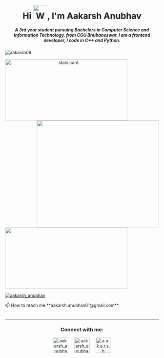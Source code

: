 <h1 align="center">Hi <img src="https://raw.githubusercontent.com/nixin72/nixin72/master/wave.gif" alt="Waving hand animated gif" height="45" width="45" />, I'm Aakarsh Anubhav</h1>
<h5 align="center">
    A 3rd year student pursuing Bachelors in Computer Science and Information Technology, from CGU Bhubaneswar. I am a frontend developer, I code in C++ and Python.
</h5>
<p align="left"> <img src="https://komarev.com/ghpvc/?username=aakarsh08&label=PROFILE+VIEWS" alt="aakarsh08" /> </p>
<p>
    <a align="center" href="https://github.com/aakarsh08">
        <img alt="stats card" height="200px" width="400" src="https://github-readme-streak-stats.herokuapp.com/?user=aakarsh08&theme=radical">
        <img align="right" height="350" width="400" src="https://c.tenor.com/fXqayT39F1IAAAAd/anvil-code.gif" /> </a>
</p>
<img height="200px" width="400" src="https://github-readme-stats.vercel.app/api?username=aakarsh08&count_private=true&theme=radical&show_icons=true" />

<p align="left">
    <a href="https://twitter.com/aakarsh_anubhav" target="blank"><img src="https://img.shields.io/twitter/follow/aakarsh_anubhav?logo=twitter&style=for-the-badge" alt="aakarsh_anubhav" /></a></p>
     📫 How to reach me **aakarsh.anubhav01@gmail.com**
<br><br>
<hr>

<h3 align="center"> Connect with me:</h3>
<p align="center">
    <a href="https://twitter.com/aakarsh_anubhav" target="blank"><img align="center" src="https://img.icons8.com/cute-clipart/64/000000/twitter.png" alt="aakarsh_anubhav" height="50" width="50" /></a> &nbsp;&nbsp;&nbsp;
    <a href="https://www.linkedin.com/in/aakarsh-a-8643a2a5/" target="blank"><img align="center" src="https://img.icons8.com/cute-clipart/64/000000/linkedin.png" alt="aakarsh_anubhav" height="50" width="50" /></a>&nbsp;&nbsp;&nbsp;&nbsp;
    <a href="https://www.instagram.com/a.a.k.a.r.s.h/" target="blank"><img align="center" src="https://img.icons8.com/cute-clipart/64/000000/instagram-new.png" alt="a.a.k.a.r.s.h" height="50" width="50" /></a>
</p>
